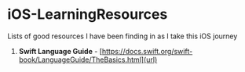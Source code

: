 # iOS-LearningResources
Lists of good resources I have been finding in as I take this iOS journey 

1. **Swift Language Guide** - [https://docs.swift.org/swift-book/LanguageGuide/TheBasics.html](url)

